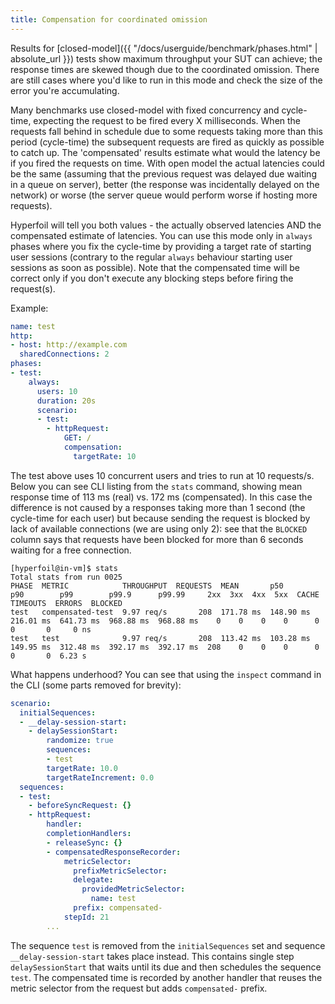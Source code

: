 ```yaml
---
title: Compensation for coordinated omission
---
```


Results for [closed-model]({{ "/docs/userguide/benchmark/phases.html" | absolute_url }}) tests show maximum throughput your SUT can achieve; the response times are skewed though due to the coordinated omission. There are still cases where you'd like to run in this mode and check the size of the error you're accumulating.

Many benchmarks use closed-model with fixed concurrency and cycle-time, expecting the request to be fired every X milliseconds. When the requests fall behind in schedule due to some requests taking more than this period (cycle-time) the subsequent requests are fired as quickly as possible to catch up. The 'compensated' results estimate what would the latency be if you fired the requests on time. With open model the actual latencies could be the same (assuming that the previous request was delayed due waiting in a queue on server), better (the response was incidentally delayed on the network) or worse (the server queue would perform worse if hosting more requests).

Hyperfoil will tell you both values - the actually observed latencies AND the compensated estimate of latencies. You can use this mode only in `always` phases where you fix the cycle-time by providing a target rate of starting user sessions (contrary to the regular `always` behaviour starting user sessions as soon as possible). Note that the compensated time will be correct only if you don't execute any blocking steps before firing the request(s).

Example:
```yaml
name: test
http:
- host: http://example.com
  sharedConnections: 2
phases:
- test:
    always:
      users: 10
      duration: 20s
      scenario:
      - test:
        - httpRequest:
            GET: /
            compensation:
              targetRate: 10
```

The test above uses 10 concurrent users and tries to run at 10 requests/s. Below you can see CLI listing from the `stats` command, showing mean response time of 113 ms (real) vs. 172 ms (compensated). In this case the difference is not caused by a responses taking more than 1 second (the cycle-time for each user) but because sending the request is blocked by lack of available connections (we are using only 2): see that the `BLOCKED` column says that requests have been blocked for more than 6 seconds waiting for a free connection.

```shell
[hyperfoil@in-vm]$ stats
Total stats from run 0025
PHASE  METRIC            THROUGHPUT  REQUESTS  MEAN       p50        p90        p99        p99.9      p99.99     2xx  3xx  4xx  5xx  CACHE  TIMEOUTS  ERRORS  BLOCKED
test   compensated-test  9.97 req/s       208  171.78 ms  148.90 ms  216.01 ms  641.73 ms  968.88 ms  968.88 ms    0    0    0    0      0         0       0     0 ns
test   test              9.97 req/s       208  113.42 ms  103.28 ms  149.95 ms  312.48 ms  392.17 ms  392.17 ms  208    0    0    0      0         0       0  6.23 s
```

What happens underhood? You can see that using the `inspect` command in the CLI (some parts removed for brevity):

```yaml
scenario:
  initialSequences:
  - __delay-session-start:
    - delaySessionStart:
        randomize: true
        sequences:
        - test
        targetRate: 10.0
        targetRateIncrement: 0.0
  sequences:
  - test:
    - beforeSyncRequest: {}
    - httpRequest:
        handler:
        completionHandlers:
        - releaseSync: {}
        - compensatedResponseRecorder:
            metricSelector:
              prefixMetricSelector:
              delegate:
                providedMetricSelector:
                  name: test
              prefix: compensated-
            stepId: 21
        ...
```

The sequence `test` is removed from the `initialSequences` set and sequence `__delay-session-start` takes place instead. This contains single step `delaySessionStart` that waits until its due and then schedules the sequence `test`. The compensated time is recorded by another handler that reuses the metric selector from the request but adds `compensated-` prefix.